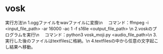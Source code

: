 # vosk
実行方法\n
1.oggファイルをwavファイルに変換\n
　コマンド：ffmpeg -i <input_file_path> -ar 16000 -ac 1 -f s16le <output_file_path> \n
2.voskのプログラムを実行\n
　コマンド：python3 vosk_moji.py <audio_file_path>\n
3.実行した後のファイルはtextfilesに格納。\n
4.textfilesの中から任意の文字起こし結果へ移動。
